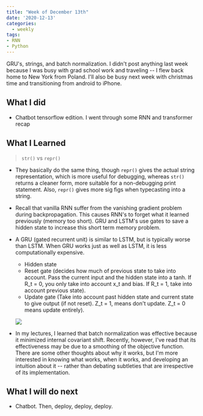 ```yaml
---
title: "Week of December 13th"
date: '2020-12-13'
categories:
  - weekly
tags:
- RNN
- Python
---
```


GRU's, strings, and batch normalization. I didn't post anything last week because I was busy with grad school work and traveling -- I flew back home to New York from Poland. I'll also be busy next week with christmas time and transitioning from android to iPhone.

## What I did

- Chatbot tensorflow edition. I went through some RNN and transformer recap

## What I Learned

> `str()` vs `repr()`

- They basically do the same thing, though `repr()` gives the actual string representation, which is more useful for debugging, whereas `str()` returns a cleaner form, more suitable for a non-debugging print statement. Also, `repr()` gives more sig figs when typecasting into a string.

- Recall that vanilla RNN suffer from the vanishing gradient problem during backpropagation. This causes RNN's to forget what it learned previously (memory too short). GRU and LSTM's use gates to save a hidden state to increase this short term memory problem.

- A GRU (gated recurrent unit) is similar to LSTM, but is typically worse than LSTM. When GRU works just as well as LSTM, it is less computationally expensive.
  - Hidden state
  - Reset gate (decides how much of previous state to take into account. Pass the current input and the hidden state into a tanh. If R_t = 0, you only take into account x_t and bias. If R_t = 1, take into account previous state).
  - Update gate (Take into account past hidden state and current state to give output (if not reset). Z_t = 1, means don't update. Z_t = 0 means update entirely).

  ![](https://www.researchgate.net/publication/334385520/figure/fig1/AS:779310663229447@1562813549841/Structure-of-a-GRU-cell.ppm)

- In my lectures, I learned that batch normalization was effective because it minimized internal covariant shift. Recently, however, I've read that its effectiveness may be due to a smoothing of the objective function. There are some other thoughts about why it works, but I'm more interested in knowing what works, when it works, and developing an intuition about it -- rather than debating subtleties that are irrespective of its implementation.

## What I will do next

- Chatbot. Then, deploy, deploy, deploy.
